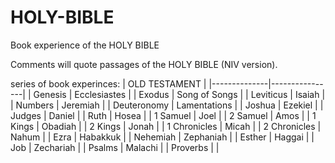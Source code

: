 # HOLY-BIBLE
Book experience of the HOLY BIBLE

Comments will quote passages of the HOLY BIBLE (NIV version).

series of book experinces:
| OLD TESTAMENT                 |
|--------------|----------------|
| Genesis      | Ecclesiastes   |
| Exodus       | Song of Songs  |
| Leviticus    | Isaiah         |
| Numbers      | Jeremiah       |
| Deuteronomy  | Lamentations   |
| Joshua       | Ezekiel        |
| Judges       | Daniel         |
| Ruth         | Hosea          |
| 1 Samuel     | Joel           |
| 2 Samuel     | Amos           |
| 1 Kings      | Obadiah        |
| 2 Kings      | Jonah          |
| 1 Chronicles | Micah          |
| 2 Chronicles | Nahum          |
| Ezra         | Habakkuk       |
| Nehemiah     | Zephaniah      |
| Esther       | Haggai         |
| Job          | Zechariah      |
| Psalms       | Malachi        |
| Proverbs     |                |
 






